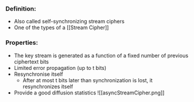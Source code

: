 ### Definition:
- Also called self-synchronizing stream ciphers
- One of the types of a [[Stream Cipher]]
### Properties:
- The key stream is generated as a function of a fixed number of previous ciphertext bits
- Limited error propagation (up to t bits)
- Resynchronise itself
	- After at most t bits later than synchronization is lost, it resynchronizes itself  
- Provide a good diffusion statistics
![[asyncStreamCipher.png]]